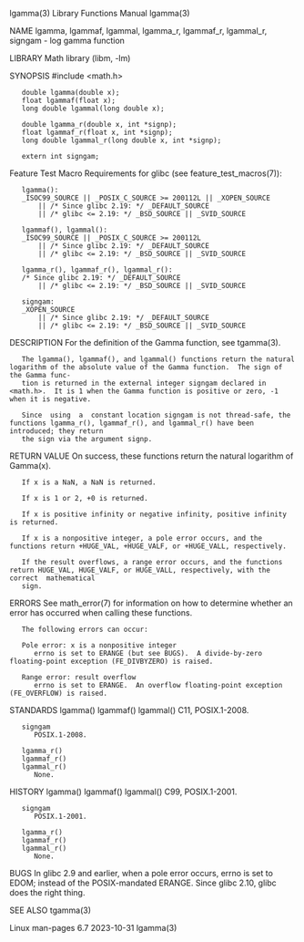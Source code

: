 lgamma(3)							   Library Functions Manual							     lgamma(3)

NAME
       lgamma, lgammaf, lgammal, lgamma_r, lgammaf_r, lgammal_r, signgam - log gamma function

LIBRARY
       Math library (libm, -lm)

SYNOPSIS
       #include <math.h>

       double lgamma(double x);
       float lgammaf(float x);
       long double lgammal(long double x);

       double lgamma_r(double x, int *signp);
       float lgammaf_r(float x, int *signp);
       long double lgammal_r(long double x, int *signp);

       extern int signgam;

   Feature Test Macro Requirements for glibc (see feature_test_macros(7)):

       lgamma():
	   _ISOC99_SOURCE || _POSIX_C_SOURCE >= 200112L || _XOPEN_SOURCE
	       || /* Since glibc 2.19: */ _DEFAULT_SOURCE
	       || /* glibc <= 2.19: */ _BSD_SOURCE || _SVID_SOURCE

       lgammaf(), lgammal():
	   _ISOC99_SOURCE || _POSIX_C_SOURCE >= 200112L
	       || /* Since glibc 2.19: */ _DEFAULT_SOURCE
	       || /* glibc <= 2.19: */ _BSD_SOURCE || _SVID_SOURCE

       lgamma_r(), lgammaf_r(), lgammal_r():
	   /* Since glibc 2.19: */ _DEFAULT_SOURCE
	       || /* glibc <= 2.19: */ _BSD_SOURCE || _SVID_SOURCE

       signgam:
	   _XOPEN_SOURCE
	       || /* Since glibc 2.19: */ _DEFAULT_SOURCE
	       || /* glibc <= 2.19: */ _BSD_SOURCE || _SVID_SOURCE

DESCRIPTION
       For the definition of the Gamma function, see tgamma(3).

       The lgamma(), lgammaf(), and lgammal() functions return the natural logarithm of the absolute value of the Gamma function.  The sign of the Gamma func‐
       tion is returned in the external integer signgam declared in <math.h>.  It is 1 when the Gamma function is positive or zero, -1 when it is negative.

       Since  using  a	constant location signgam is not thread-safe, the functions lgamma_r(), lgammaf_r(), and lgammal_r() have been introduced; they return
       the sign via the argument signp.

RETURN VALUE
       On success, these functions return the natural logarithm of Gamma(x).

       If x is a NaN, a NaN is returned.

       If x is 1 or 2, +0 is returned.

       If x is positive infinity or negative infinity, positive infinity is returned.

       If x is a nonpositive integer, a pole error occurs, and the functions return +HUGE_VAL, +HUGE_VALF, or +HUGE_VALL, respectively.

       If the result overflows, a range error occurs, and the functions return HUGE_VAL, HUGE_VALF, or HUGE_VALL, respectively, with the correct  mathematical
       sign.

ERRORS
       See math_error(7) for information on how to determine whether an error has occurred when calling these functions.

       The following errors can occur:

       Pole error: x is a nonpositive integer
	      errno is set to ERANGE (but see BUGS).  A divide-by-zero floating-point exception (FE_DIVBYZERO) is raised.

       Range error: result overflow
	      errno is set to ERANGE.  An overflow floating-point exception (FE_OVERFLOW) is raised.

STANDARDS
       lgamma()
       lgammaf()
       lgammal()
	      C11, POSIX.1-2008.

       signgam
	      POSIX.1-2008.

       lgamma_r()
       lgammaf_r()
       lgammal_r()
	      None.

HISTORY
       lgamma()
       lgammaf()
       lgammal()
	      C99, POSIX.1-2001.

       signgam
	      POSIX.1-2001.

       lgamma_r()
       lgammaf_r()
       lgammal_r()
	      None.

BUGS
       In glibc 2.9 and earlier, when a pole error occurs, errno is set to EDOM; instead of the POSIX-mandated ERANGE.	Since glibc 2.10, glibc does the right
       thing.

SEE ALSO
       tgamma(3)

Linux man-pages 6.7							  2023-10-31								     lgamma(3)

